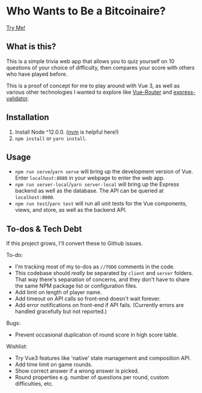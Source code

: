 # Who Wants to Be a Bitcoinaire?

[Try Me!](https://bitcoinaire.herokuapp.com/)

## What is this?

This is a simple trivia web app that allows you to quiz yourself on 10 questions of your choice of difficulty, then compares your score with others who have played before.

This is a proof of concept for me to play around with Vue 3, as well as various other technologies I wanted to explore like [Vue-Router](https://router.vuejs.org/) and [express-validator](https://github.com/express-validator/express-validator).

## Installation

1. Install Node ^12.0.0. ([nvm](https://github.com/nvm-sh/nvm) is helpful here!)
2. `npm install` or `yarn install`.

## Usage

* `npm run serve`/`yarn serve` will bring up the development version of Vue. Enter `localhost:8080` in your webpage to enter the web app.
* `npm run server-local`/`yarn server-local` will bring up the Express backend as well as the database. The API can be queried at `localhost:8000`.
* `npm run test`/`yarn test` will run all unit tests for the Vue components, views, and store, as well as the backend API.

## To-dos & Tech Debt

If this project grows, I'll convert these to Github issues.

To-do:
* I'm tracking most of my to-dos as `//TODO` comments in the code.
* This codebase should _really_ be separated by `client` and `server` folders. That way there's separation of concerns, and they don't have to share the same NPM package list or configuration files.
* Add limit on length of player name.
* Add timeout on API calls so front-end doesn't wait forever.
* Add error notifications on front-end if API fails. (Currently errors are handled gracefully but not reported.)

Bugs:
* Prevent occasional duplication of round score in high score table.

Wishlist:
* Try Vue3 features like 'native' state management and composition API.
* Add time limit on game rounds.
* Show correct answer if a wrong answer is picked.
* Round properties e.g. number of questions per round, custom difficulties, etc.
